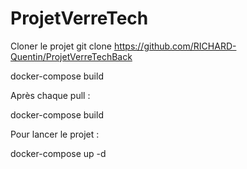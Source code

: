 # ProjetVerreTech

Cloner le projet 
git clone https://github.com/RICHARD-Quentin/ProjetVerreTechBack

docker-compose build


Après chaque pull :

docker-compose build


Pour lancer le projet :

docker-compose up -d



